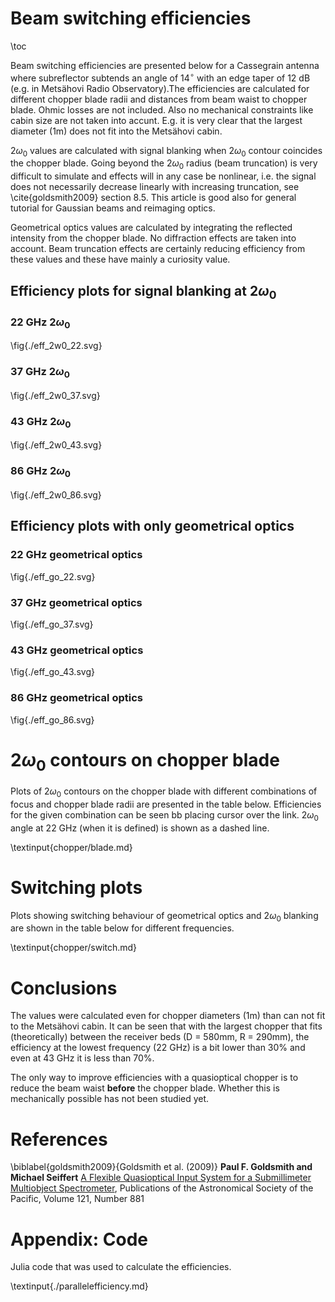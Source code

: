 # Beam switching efficiencies
\toc

Beam switching efficiencies are presented below for a Cassegrain antenna where subreflector subtends an angle of 14$^{\circ}$ with an edge taper of 12 dB (e.g. in Metsähovi Radio Observatory).The efficiencies are calculated for different chopper blade radii and distances from beam waist to chopper blade. Ohmic losses are not included. Also no mechanical constraints like cabin size are not taken into accunt. E.g. it is very clear that the largest diameter (1m) does not fit into the Metsähovi cabin.

$2\omega_0$ values are calculated with signal blanking when $2\omega_0$ contour coincides the chopper blade. Going beyond the $2\omega_0$ radius (beam truncation) is very difficult to simulate and effects will in any case be nonlinear, i.e. the signal does not necessarily decrease linearly with increasing truncation, see \cite{goldsmith2009} section 8.5. This article is good also for general tutorial for Gaussian beams and reimaging optics.

Geometrical optics values are calculated by integrating the reflected intensity from the chopper blade. No diffraction effects are taken into account. Beam truncation effects are certainly reducing efficiency from these values and these have mainly a curiosity value. 

## Efficiency plots for signal blanking at $2\omega_0$
### 22 GHz $2\omega_0$
\fig{./eff_2w0_22.svg}

### 37 GHz $2\omega_0$
\fig{./eff_2w0_37.svg}

### 43 GHz $2\omega_0$
\fig{./eff_2w0_43.svg}

### 86 GHz $2\omega_0$
\fig{./eff_2w0_86.svg}

## Efficiency plots with only geometrical optics
### 22 GHz geometrical optics
\fig{./eff_go_22.svg}

### 37 GHz geometrical optics
\fig{./eff_go_37.svg}

### 43 GHz geometrical optics
\fig{./eff_go_43.svg}

### 86 GHz geometrical optics
\fig{./eff_go_86.svg}

# $2\omega_0$ contours on chopper blade

Plots of $2\omega_0$ contours on the chopper blade with different combinations of focus and chopper blade radii are presented in the table below. Efficiencies for the given combination can be seen bb placing cursor over the link. $2\omega_0$ angle at 22 GHz (when it is defined) is shown as a dashed line.

\textinput{chopper/blade.md}

# Switching plots 

Plots showing switching behaviour of geometrical optics and $2\omega_0$ blanking are shown in the table below for different frequencies.

\textinput{chopper/switch.md}

# Conclusions
The values were calculated even for chopper diameters (1m) than can not fit to the Metsähovi cabin. It can be seen that with the largest chopper that fits (theoretically) between the receiver beds (D = 580mm, R = 290mm), the efficiency at the lowest frequency (22 GHz) is a bit lower than 30% and even at 43 GHz it is less than 70%.

The only way to improve efficiencies with a quasioptical chopper is to reduce the beam waist **before** the chopper blade. Whether this is mechanically possible has not been studied yet.

# References
\biblabel{goldsmith2009}{Goldsmith et al. (2009)} **Paul F. Goldsmith and Michael Seiffert** [A Flexible Quasioptical Input System for a Submillimeter Multiobject Spectrometer](https://iopscience.iop.org/article/10.1086/603652), Publications of the Astronomical Society of the Pacific, Volume 121, Number 881

# Appendix: Code

Julia code that was used to calculate the efficiencies.

\textinput{./parallelefficiency.md}
